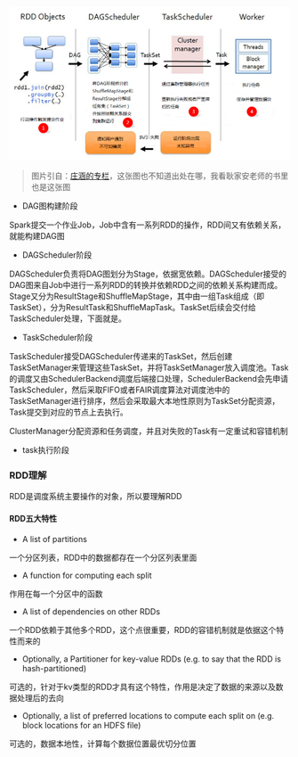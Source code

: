 ![img](assets/1492595772938_5406_1492595773456.png)

> 图片引自：[庄涵的专栏](https://cloud.tencent.com/developer/column/1185)，这张图也不知道出处在哪，我看耿家安老师的书里也是这张图

- DAG图构建阶段

Spark提交一个作业Job，Job中含有一系列RDD的操作，RDD间又有依赖关系，就能构建DAG图

- DAGScheduler阶段

DAGScheduler负责将DAG图划分为Stage，依据宽依赖。DAGScheduler接受的DAG图来自Job中进行一系列RDD的转换并依赖RDD之间的依赖关系构建而成。Stage又分为ResultStage和ShuffleMapStage，其中由一组Task组成（即TaskSet），分为ResultTask和ShuffleMapTask。TaskSet后续会交付给TaskScheduler处理，下面就是。

- TaskScheduler阶段

TaskScheduler接受DAGScheduler传递来的TaskSet，然后创建TaskSetManager来管理这些TaskSet，并将TaskSetManager放入调度池。Task的调度又由SchedulerBackend调度后端接口处理，SchedulerBackend会先申请TaskScheduler，然后采取FIFO或者FAIR调度算法对调度池中的TaskSetManager进行排序，然后会采取最大本地性原则为TaskSet分配资源，Task提交到对应的节点上去执行。

ClusterManager分配资源和任务调度，并且对失败的Task有一定重试和容错机制

- task执行阶段

### RDD理解

RDD是调度系统主要操作的对象，所以要理解RDD

#### RDD五大特性

- A list of partitions

一个分区列表，RDD中的数据都存在一个分区列表里面

- A function for computing each split

作用在每一个分区中的函数

- A list of dependencies on other RDDs

一个RDD依赖于其他多个RDD，这个点很重要，RDD的容错机制就是依据这个特性而来的

- Optionally, a Partitioner for key-value RDDs (e.g. to say that the RDD is hash-partitioned)

可选的，针对于kv类型的RDD才具有这个特性，作用是决定了数据的来源以及数据处理后的去向

- Optionally, a list of preferred locations to compute each split on (e.g. block locations for an HDFS file)

可选的，数据本地性，计算每个数据位置最优切分位置

